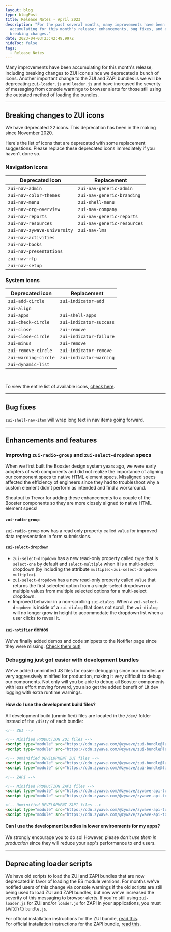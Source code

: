 ```yaml
---
layout: blog
type: blogPost
title: Release Notes - April 2023
description: "For the past several months, many improvements have been
  accumulating for this month's release: enhancements, bug fixes, and even
  breaking changes."
date: 2023-04-03T23:42:49.997Z
hideToc: false
tags:
  - Release Notes
---
```

Many improvements have been accumulating for this month's release, including breaking changes to ZUI icons since we deprecated a bunch of icons. Another important change to the ZUI and ZAPI bundles is we will be deprecating `zui-loader.js` and `loader.js` and have increased the severity of messaging from console warnings to browser alerts for those still using the outdated method of loading the bundles.

---

## Breaking changes to ZUI icons

We have deprecated 22 icons. This deprecation has been in the making since November 2020.

Here's the list of icons that are deprecated with some replacement suggestions. Please replace these deprecated icons immediately if you haven't done so.

<docs-spacer size="small"></docs-spacer>

### Navigation icons

| Deprecated icon             | Replacement                 |
| --------------------------- | --------------------------- |
| `zui-nav-admin`             | `zui-nav-generic-admin`     |
| `zui-nav-color-themes`      | `zui-nav-generic-branding`  |
| `zui-nav-menu`              | `zui-shell-menu`            |
| `zui-nav-org-overview`      | `zui-nav-company`           |
| `zui-nav-reports`           | `zui-nav-generic-reports`   |
| `zui-nav-resources`         | `zui-nav-generic-resources` |
| `zui-nav-zywave-university` | `zui-nav-lms`               |
| `zui-nav-activities`        |                             |
| `zui-nav-books`             |                             |
| `zui-nav-presentations`     |                             |
| `zui-nav-rfp`               |                             |
| `zui-nav-setup`             |                             |

<docs-spacer size="small"></docs-spacer>

### System icons

| Deprecated icon      | Replacement             |
| -------------------- | ----------------------- |
| `zui-add-circle`     | `zui-indicator-add`     |
| `zui-align`          |                         |
| `zui-apps`           | `zui-shell-apps`        |
| `zui-check-circle`   | `zui-indicator-success` |
| `zui-close`          | `zui-remove`            |
| `zui-close-circle`   | `zui-indicator-failure` |
| `zui-minus`          | `zui-remove`            |
| `zui-remove-circle`  | `zui-indicator-remove`  |
| `zui-warning-circle` | `zui-indicator-warning` |
| `zui-dynamic-list`   |                         |

<br>

<docs-note>To view the entire list of available icons, [check here](/design-system/components/icons/?tab=usage).</docs-note>

---

## Bug fixes

`zui-shell-nav-item` will wrap long text in nav items going forward.

---

## Enhancements and features

### Improving `zui-radio-group` and `zui-select-dropdown` specs

When we first built the Booster design system years ago, we were early adopters of web components and did not realize the importance of aligning our component specs to native HTML element specs. Misaligned specs affected the efficiency of engineers since they had to troubleshoot why a custom element didn't perform as intended and find a workaround.

Shoutout to Trevor for adding these enhancements to a couple of the Booster components so they are more closely aligned to native HTML element specs!

<docs-spacer size="small"></docs-spacer>

#### `zui-radio-group`

`zui-radio-group` now has a read only property called `value` for improved data representation in form submissions.

<docs-spacer size="small"></docs-spacer>

#### `zui-select-dropdown`

* `zui-select-dropdown` has a new read-only property called `type` that is `select-one` by default and `select-multiple` when it is a multi-select dropdown (by including the attribute `multiple`: `<zui-select-dropdown multiple>`). 
* `zui-select-dropdown` has a new read-only property called `value` that returns the first selected option from a single-select dropdown or multiple values from multiple selected options for a multi-select dropdown.
* Improved behavior in a non-scrolling `zui-dialog`. When a `zui-select-dropdown` is inside of a `zui-dialog` that does not scroll, the `zui-dialog` will no longer grow in height to accommodate the dropdown list when a user clicks to reveal it.

<docs-spacer size="small"></docs-spacer>

#### `zui-notifier` demos

We've finally added demos and code snippets to the Notifier page since they were missing. [Check them out!](/design-system/components/notifiers/?tab=demos)

<docs-spacer size="small"></docs-spacer>

### Debugging just got easier with development bundles

We've added unminified JS files for easier debugging since our bundles are very aggressively minified for production, making it very difficult to debug our components. Not only will you be able to debug all Booster components with less effort moving forward, you also get the added benefit of Lit dev logging with extra runtime warnings.

<docs-spacer size="small"></docs-spacer>

#### How do I use the development build files?

All development build (unminified) files are located in the `/dev/` folder instead of the `/dist/` of each bundle:

```html
<!-- ZUI -->

<!-- Minified PRODUCTION ZUI files -->
<script type="module" src="https://cdn.zywave.com/@zywave/zui-bundle@latest/dist/bundle.js"></script>
<script type="module" src="https://cdn.zywave.com/@zywave/zui-bundle@latest/dist/components/table.js"></script>

<!-- Unminified DEVELOPMENT ZUI files -->
<script type="module" src="https://cdn.zywave.com/@zywave/zui-bundle@latest/dev/bundle.js"></script>
<script type="module" src="https://cdn.zywave.com/@zywave/zui-bundle@latest/dev/components/table.js"></script>
```

```html
<!-- ZAPI -->

<!-- Minified PRODUCTION ZAPI files -->
<script type="module" src="https://cdn.zywave.com/@zywave/zywave-api-toolkit-bundle@latest/dist/bundle.js"></script>
<script type="module" src="https://cdn.zywave.com/@zywave/zywave-api-toolkit-bundle@latest/dist/components/api-proxy.js"></script>

<!-- Unminified DEVELOPMENT ZAPI files -->
<script type="module" src="https://cdn.zywave.com/@zywave/zywave-api-toolkit-bundle@latest/dev/bundle.js"></script>
<script type="module" src="https://cdn.zywave.com/@zywave/zywave-api-toolkit-bundle@latest/dev/components/api-proxy.js"></script>
```

<docs-spacer size="small"></docs-spacer>

#### Can I use the development bundles in lower environments for my apps?

We strongly encourage you to do so! However, please *don't use them in production* since they will reduce your app's performance to end users.

---

## Deprecating loader scripts

We have old scripts to load the ZUI and ZAPI bundles that are now deprecated in favor of loading the ES module versions. For months we've notified users of this change via console warnings if the old scripts are still being used to load ZUI and ZAPI bundles, but now we've increased the severity of this messaging to browser alerts. If you're still using `zui-loader.js` for ZUI and/or `loader.js` for ZAPI in your applications, you must switch to `bundle.js`.

<docs-note>For official installation instructions for the ZUI bundle, [read this](/design-system/developers/installation/).  
For official installation instructions for the ZAPI bundle, [read this](/application-framework/developers/installation/).</docs-note>
